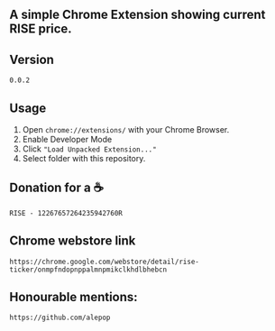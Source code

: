 ## A simple Chrome Extension showing current RISE price.
## Version
~~~
0.0.2
~~~
## Usage
1. Open `chrome://extensions/` with your Chrome Browser.
2. Enable Developer Mode
3. Click `"Load Unpacked Extension..."`
4. Select folder with this repository.

## Donation for a ☕
~~~
RISE - 12267657264235942760R
~~~

## Chrome webstore link
~~~
https://chrome.google.com/webstore/detail/rise-ticker/onmpfndopnppalmnpmikclkhdlbhebcn
~~~

## Honourable mentions: 
~~~
https://github.com/alepop
~~~